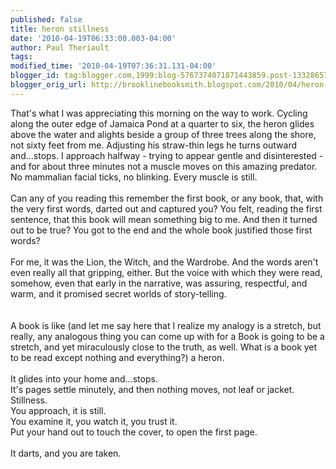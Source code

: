 ```yaml
---
published: false
title: heron stillness
date: '2010-04-19T06:33:00.003-04:00'
author: Paul Theriault
tags: 
modified_time: '2010-04-19T07:36:31.131-04:00'
blogger_id: tag:blogger.com,1999:blog-5767374071871443859.post-133286577118158239
blogger_orig_url: http://brooklinebooksmith.blogspot.com/2010/04/heron-stillness.html
---
```


That's what I was appreciating this morning on the way to work. Cycling along the outer edge of Jamaica Pond at a quarter to six, the heron glides above the water and alights beside a group of three trees along the shore, not sixty feet from me. Adjusting his straw-thin legs he turns outward and...stops. I approach halfway - trying to appear gentle and disinterested - and for about three minutes not a muscle moves on this amazing predator. No mammalian facial ticks, no blinking. Every muscle is still.<br /><br />Can any of you reading this remember the first book, or any book, that, with the very first words, darted out and captured you? You felt, reading the first sentence, that this book will mean something big to me. And then it turned out to be true? You got to the end and the whole book justified those first words?<br /><br />For me, it was the Lion, the Witch, and the Wardrobe. And the words aren't even really all that gripping, either. But the voice with which they were read, somehow, even that early in the narrative, was assuring, respectful, and warm, and it promised secret worlds of story-telling.<br /><br /><br />A book is like (and let me say here that I realize my analogy is a stretch, but really, any analogous thing you can come up with for a Book is going to be a stretch, and yet miraculously close to the truth, as well. What is a book yet to be read except nothing and everything?) a heron.<br /><br />It glides into your home and...stops.<br />It's pages settle minutely, and then nothing moves, not leaf or jacket. <br />Stillness.<br />You approach, it is still.<br />You examine it, you watch it, you trust it.<br />Put your hand out to touch the cover, to open the first page. <br /><br />It darts, and you are taken.